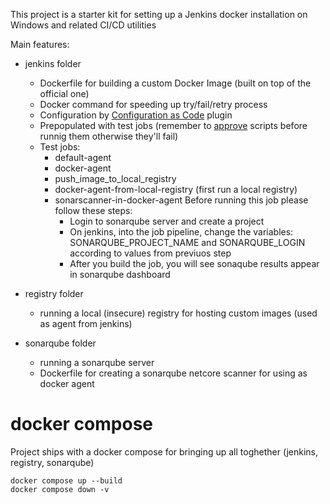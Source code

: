 This project is a starter kit for setting up a Jenkins docker installation on Windows and related CI/CD utilities

Main features:

* jenkins folder

    * Dockerfile for building a custom Docker Image (built on top of the official one)
    * Docker command for speeding up try/fail/retry process
    * Configuration by [Configuration as Code](https://https://plugins.jenkins.io/configuration-as-code/) plugin
    * Prepopulated with test jobs (remember to [approve](https://stackoverflow.com/a/45771737/1966366) scripts before runnig them otherwise they'll fail)
    * Test jobs:
        * default-agent
        * docker-agent
        * push_image_to_local_registry
        * docker-agent-from-local-registry (first run a local registry)
        * sonarscanner-in-docker-agent
        Before running this job please follow these steps:
          * Login to sonarqube server and create a project
          * On jenkins, into the job pipeline, change the variables:  SONARQUBE_PROJECT_NAME and SONARQUBE_LOGIN according to values from previuos step
          * After you build the job, you will see sonaqube results appear in sonarqube dashboard 

* registry folder

    * running a local (insecure) registry for hosting custom images (used as agent from jenkins)

* sonarqube folder

    * running a sonarqube server
    * Dockerfile for creating a sonarqube netcore scanner for using as docker agent 

# docker compose

Project ships with a docker compose for bringing up all toghether (jenkins, registry, sonarqube)

    docker compose up --build
    docker compose down -v

